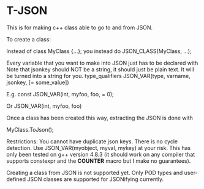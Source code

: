 T-JSON
============

This is for making c++ class able to go to and from JSON.

To create a class:

Instead of class MyClass {...}; you instead do JSON_CLASS(MyClass, ...);

Every variable that you want to make into JSON just has to be declared with
Note that jsonkey should NOT be a string, it should just be plain text. It will be turned into a string for you.
type_qualifiers JSON_VAR(type, varname, jsonkey, [= some_value])

E.g.
const JSON_VAR(int, myfoo, foo, = 0);

Or
JSON_VAR(int, myfoo, foo)

Once a class has been created this way, extracting the JSON is done with

MyClass.ToJson();

Restrictions:
You cannot have duplicate json keys.
There is no cycle detection. Use JSON_VAR(myobject, myval, mykey) at your risk.
This has only been tested on g++ version 4.8.3 (it should work on any compiler that supports constexpr and the __COUNTER__ macro but I make no guarantees).

Creating a class from JSON is not supported yet.
Only POD types and user-defined JSON classes are supported for JSONifying currently.
